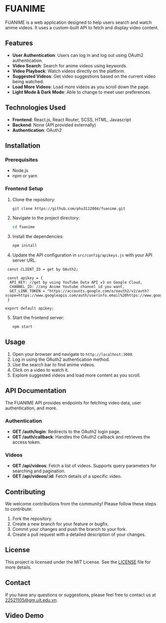 # FUANIME

FUANIME is a web application designed to help users search and watch anime videos. It uses a custom-built API to fetch and display video content.

## Features

- **User Authentication**: Users can log in and log out using OAuth2 authentication.
- **Video Search**: Search for anime videos using keywords.
- **Video Playback**: Watch videos directly on the platform.
- **Suggested Videos**: Get video suggestions based on the current video being watched.
- **Load More Videos**: Load more videos as you scroll down the page.
- **Light Mode & Dark Mode**: Able to change to meet user preferences.

## Technologies Used

- **Frontend**: React.js, React Router, SCSS, HTML, Javascript
- **Backend**: None (API provided externally)
- **Authentication**: OAuth2

## Installation

### Prerequisites

- Node.js
- npm or yarn

### Frontend Setup

1. Clone the repository:

    ```bash
    git clone https://github.com/phu3112004/fuanime.git
    ```

2. Navigate to the project directory:

    ```bash
    cd fuanime
    ```

3. Install the dependencies:

    ```bash
    npm install
    ```

4. Update the API configuration in `src/config/apikeys.js` with your API server URL.
  ```
   const CLIENT_ID = get by OAuth2;

   const apikey = {
    API_KEY: //get by using YouTube Data API v3 on Google Cloud,
    CHANNEL_ID: //any Anime Youtube channel id you want,
    GET_LINK_TOKEN = "https://accounts.google.com/o/oauth2/v2/auth?scope=https://www.googleapis.com/auth/userinfo.email%20https://www.googleapis.com/auth/userinfo.profile&response_type=token&redirect_uri=http://localhost:3000/&client_id=${CLIENT_ID}"
   }

export default apikey;
```
5. Start the frontend server:

    ```bash
    npm start
    ```

## Usage

1. Open your browser and navigate to `http://localhost:3000`.
2. Log in using the OAuth2 authentication method.
3. Use the search bar to find anime videos.
4. Click on a video to watch it.
5. Explore suggested videos and load more content as you scroll.

## API Documentation

The FUANIME API provides endpoints for fetching video data, user authentication, and more.

### Authentication

- **GET /auth/login**: Redirects to the OAuth2 login page.
- **GET /auth/callback**: Handles the OAuth2 callback and retrieves the access token.

### Videos

- **GET /api/videos**: Fetch a list of videos. Supports query parameters for searching and pagination.
- **GET /api/videos/:id**: Fetch details of a specific video.

## Contributing

We welcome contributions from the community! Please follow these steps to contribute:

1. Fork the repository.
2. Create a new branch for your feature or bugfix.
3. Commit your changes and push the branch to your fork.
4. Create a pull request with a detailed description of your changes.

## License

This project is licensed under the MIT License. See the [LICENSE](LICENSE) file for more details.

## Contact

If you have any questions or suggestions, please feel free to contact us at 22521105@gm.uit.edu.vn.

## Video Demo

